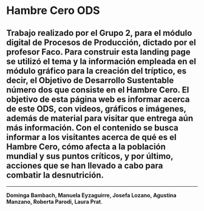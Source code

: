 # Hambre Cero ODS

## Trabajo realizado por el Grupo 2, para el módulo digital de Procesos de Producción, dictado por el profesor Faco. Para construir esta landing page se utilizó el tema y la información empleada en el módulo gráfico para la creación del tríptico, es decir, el Objetivo de Desarrollo Sustentable número dos que consiste en el Hambre Cero. El objetivo de esta página web es informar acerca de este ODS, con videos, gráficos e imágenes, además de material para visitar que entrega aún más información. Con el contenido se busca informar a los visitantes acerca de qué es el Hambre Cero, cómo afecta a la población mundial y sus puntos críticos, y por último, acciones que se han llevado a cabo para combatir la desnutrición.

- - - - - - - - - - - - - - - - - - - - - - - - - - - - - - - - - - - - - - - - - - - - - - -

**Dominga Bambach, Manuela Eyzaguirre, Josefa Lozano, Agustina Manzano, Roberta Parodi, Laura Prat**. 